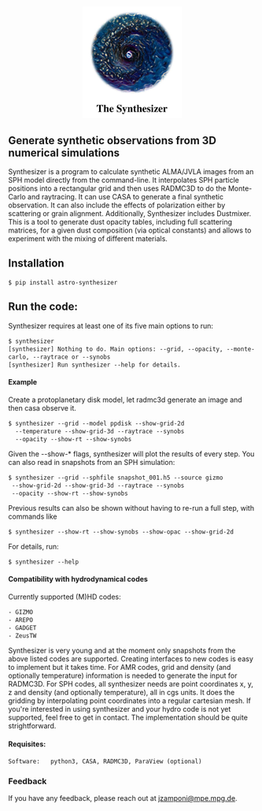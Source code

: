 <p align="center">
<img width="40%" src="https://raw.githubusercontent.com/jzamponi/synthesizer/main/synthesizer/img/logo_and_title_white.jpg" />
</p>

## Generate synthetic observations from 3D numerical simulations

Synthesizer is a program to calculate synthetic ALMA/JVLA images from an SPH model directly from the command-line. 
It interpolates SPH particle positions into a rectangular grid and then uses RADMC3D to do the Monte-Carlo and raytracing. It can use CASA to generate a final synthetic observation. It can also include the effects of polarization either by scattering or grain alignment.
Additionally, Synthesizer includes Dustmixer. This is a tool to generate dust opacity tables, including full scattering matrices, for a given dust composition (via optical constants) and allows to experiment with the mixing of different materials.  

## Installation
    $ pip install astro-synthesizer
    

## Run the code:

Synthesizer requires at least one of its five main options to run:



    $ synthesizer
    [synthesizer] Nothing to do. Main options: --grid, --opacity, --monte-carlo, --raytrace or --synobs
    [synthesizer] Run synthesizer --help for details.



#### Example
Create a protoplanetary disk model, let radmc3d generate an image and then casa observe it.

    $ synthesizer --grid --model ppdisk --show-grid-2d 
      --temperature --show-grid-3d --raytrace --synobs
      --opacity --show-rt --show-synobs

Given the --show-* flags, synthesizer will plot the results of every step. You can also read in snapshots from an SPH simulation:



    $ synthesizer --grid --sphfile snapshot_001.h5 --source gizmo  
     --show-grid-2d --show-grid-3d --raytrace --synobs 
     --opacity --show-rt --show-synobs


Previous results can also be shown without having to re-run a full step, with commands like


    $ synthesizer --show-rt --show-synobs --show-opac --show-grid-2d



        
For details, run:

    $ synthesizer --help


#### Compatibility with hydrodynamical codes 
Currently supported (M)HD codes:

    - GIZMO
    - AREPO
    - GADGET
    - ZeusTW

Synthesizer is very young and at the moment only snapshots from the above listed codes are supported. Creating interfaces to new codes is easy to implement but it takes time. For AMR codes, grid and density (and optionally temperature) information is needed to generate the input for RADMC3D. For SPH codes, all synthesizer needs are point coordinates x, y, z and density (and optionally temperature), all in cgs units. It does the gridding by interpolating point coordinates into a regular cartesian mesh. 
If you're interested in using synthesizer and your hydro code is not yet supported, feel free to get in contact. The implementation should be quite strightforward.  

#### Requisites:

    Software:   python3, CASA, RADMC3D, ParaView (optional)
        
### Feedback

If you have any feedback, please reach out at jzamponi@mpe.mpg.de.


